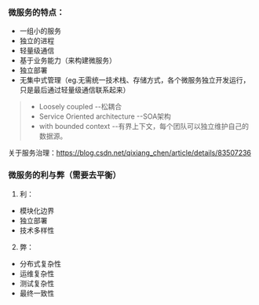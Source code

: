 ### 微服务的特点：
- 一组小的服务  
- 独立的进程  
- 轻量级通信  
- 基于业务能力（来构建微服务）  
- 独立部署  
- 无集中式管理（eg.无需统一技术栈、存储方式，各个微服务独立开发运行，只是最后通过轻量级通信联系起来）  

> - Loosely coupled --松耦合  
> - Service Oriented architecture --SOA架构  
> - with bounded context --有界上下文，每个团队可以独立维护自己的数据源。  




关于服务治理：https://blog.csdn.net/qixiang_chen/article/details/83507236


### 微服务的利与弊（需要去平衡）  
1. 利：  
- 模块化边界  
- 独立部署  
- 技术多样性  
2. 弊：
- 分布式复杂性  
- 运维复杂性  
- 测试复杂性  
- 最终一致性  
